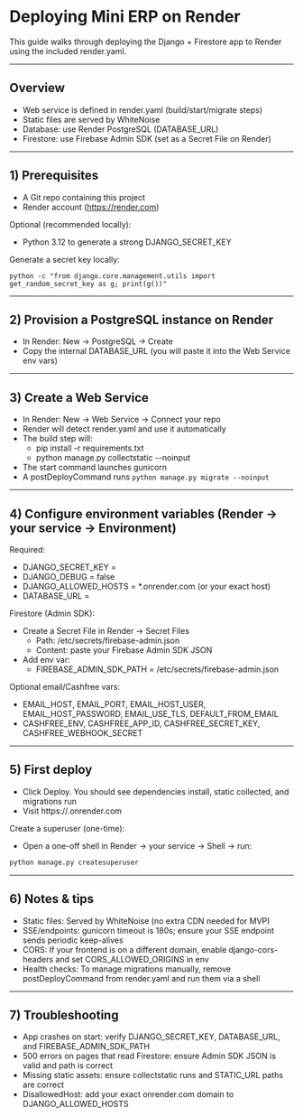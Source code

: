 # Deploying Mini ERP on Render

This guide walks through deploying the Django + Firestore app to Render using the included render.yaml.

---

## Overview
- Web service is defined in render.yaml (build/start/migrate steps)
- Static files are served by WhiteNoise
- Database: use Render PostgreSQL (DATABASE_URL)
- Firestore: use Firebase Admin SDK (set as a Secret File on Render)

---

## 1) Prerequisites
- A Git repo containing this project
- Render account (https://render.com)

Optional (recommended locally):
- Python 3.12 to generate a strong DJANGO_SECRET_KEY

Generate a secret key locally:
```pwsh path=null start=null
python -c "from django.core.management.utils import get_random_secret_key as g; print(g())"
```

---

## 2) Provision a PostgreSQL instance on Render
- In Render: New → PostgreSQL → Create
- Copy the internal DATABASE_URL (you will paste it into the Web Service env vars)

---

## 3) Create a Web Service
- In Render: New → Web Service → Connect your repo
- Render will detect render.yaml and use it automatically
- The build step will:
  - pip install -r requirements.txt
  - python manage.py collectstatic --noinput
- The start command launches gunicorn
- A postDeployCommand runs `python manage.py migrate --noinput`

---

## 4) Configure environment variables (Render → your service → Environment)
Required:
- DJANGO_SECRET_KEY = <your-strong-secret>
- DJANGO_DEBUG = false
- DJANGO_ALLOWED_HOSTS = *.onrender.com (or your exact host)
- DATABASE_URL = <from your Render PostgreSQL>

Firestore (Admin SDK):
- Create a Secret File in Render → Secret Files
  - Path: /etc/secrets/firebase-admin.json
  - Content: paste your Firebase Admin SDK JSON
- Add env var:
  - FIREBASE_ADMIN_SDK_PATH = /etc/secrets/firebase-admin.json

Optional email/Cashfree vars:
- EMAIL_HOST, EMAIL_PORT, EMAIL_HOST_USER, EMAIL_HOST_PASSWORD, EMAIL_USE_TLS, DEFAULT_FROM_EMAIL
- CASHFREE_ENV, CASHFREE_APP_ID, CASHFREE_SECRET_KEY, CASHFREE_WEBHOOK_SECRET

---

## 5) First deploy
- Click Deploy. You should see dependencies install, static collected, and migrations run
- Visit https://<your-service>.onrender.com

Create a superuser (one-time):
- Open a one-off shell in Render → your service → Shell → run:
```bash path=null start=null
python manage.py createsuperuser
```

---

## 6) Notes & tips
- Static files: Served by WhiteNoise (no extra CDN needed for MVP)
- SSE/endpoints: gunicorn timeout is 180s; ensure your SSE endpoint sends periodic keep-alives
- CORS: If your frontend is on a different domain, enable django-cors-headers and set CORS_ALLOWED_ORIGINS in env
- Health checks: To manage migrations manually, remove postDeployCommand from render.yaml and run them via a shell

---

## 7) Troubleshooting
- App crashes on start: verify DJANGO_SECRET_KEY, DATABASE_URL, and FIREBASE_ADMIN_SDK_PATH
- 500 errors on pages that read Firestore: ensure Admin SDK JSON is valid and path is correct
- Missing static assets: ensure collectstatic runs and STATIC_URL paths are correct
- DisallowedHost: add your exact onrender.com domain to DJANGO_ALLOWED_HOSTS
